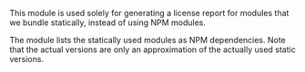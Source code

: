 This module is used solely for generating a license report for modules that we bundle statically,
instead of using NPM modules.

The module lists the statically used modules as NPM dependencies. Note that the actual versions
are only an approximation of the actually used static versions.

